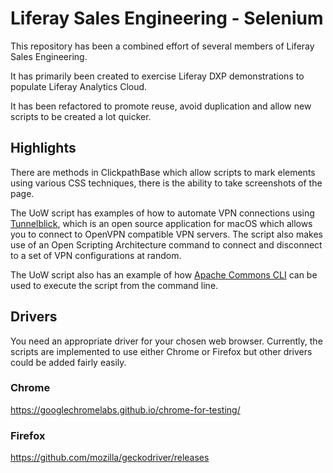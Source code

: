 # Liferay Sales Engineering - Selenium

This repository has been a combined effort of several members of Liferay Sales Engineering.

It has primarily been created to exercise Liferay DXP demonstrations to populate Liferay Analytics Cloud.

It has been refactored to promote reuse, avoid duplication and allow new scripts to be created a lot quicker.

## Highlights

There are methods in ClickpathBase which allow scripts to mark elements using various CSS techniques, there is
the ability to take screenshots of the page.

The UoW script has examples of how to automate VPN connections using [Tunnelblick](https://tunnelblick.net/), which is
an open source application for macOS which allows you to connect to OpenVPN compatible VPN servers. The script also
makes use of an Open Scripting Architecture command to connect and disconnect to a set of VPN configurations at random.

The UoW script also has an example of how [Apache Commons CLI](https://commons.apache.org/proper/commons-cli/) can be used
to execute the script from the command line.

## Drivers

You need an appropriate driver for your chosen web browser. Currently, the scripts are implemented to
use either Chrome or Firefox but other drivers could be added fairly easily.

### Chrome

https://googlechromelabs.github.io/chrome-for-testing/

### Firefox

https://github.com/mozilla/geckodriver/releases